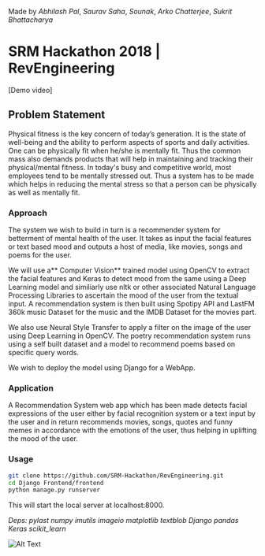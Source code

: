 Made by _Abhilash Pal_, _Saurav Saha_, _Sounak_, _Arko Chatterjee_, _Sukrit Bhattacharya_
# SRM Hackathon 2018 | RevEngineering

[Demo video]<br>

## Problem Statement

Physical fitness is the key concern of today’s generation. It is the state of well-being and the ability to perform aspects of sports and daily activities. One can be physically fit when he/she is mentally fit. Thus the common mass also demands products that will help in maintaining and tracking their physical/mental fitness. In today's busy and competitive world, most employees tend to be mentally stressed out. Thus a system has to be made which helps in reducing the mental stress so that a person can be physically as well as mentally fit.

### Approach

The system we wish to build in turn is a recommender system for betterment of mental health of the user. It takes as input the facial features or text based mood and outputs a host of media, like movies, songs and poems for the user.

We will use a** Computer Vision** trained model using OpenCV to extract the facial features and Keras to detect mood from the same using a Deep Learning model and similiarly use nltk or other associated Natural Language Processing Libraries to ascertain the mood of the user from the textual input. A recommendation system is then built using Spotipy API and LastFM 360k music Dataset for the music and the IMDB Dataset for the movies part.

We also use Neural Style Transfer to apply a filter on the image of the user using Deep Learning in OpenCV. The poetry recommendation system runs using a self built dataset and a model to recommend poems based on specific query words.

We wish to deploy the model using Django for a WebApp. 

### Application

A Recommendation System web app which has been made detects facial expressions of the user either by facial recognition system or a text input by the user and in return recommends movies, songs, quotes and funny memes in accordance with the emotions of the user, thus helping in uplifting the mood of the user.

### Usage

```bash
git clone https://github.com/SRM-Hackathon/RevEngineering.git
cd Django Frontend/frontend
python manage.py runserver
```

This will start the local server at localhost:8000.

_*Deps*: 
pylast
numpy
imutils
imageio
matplotlib
textblob
Django
pandas
Keras
scikit_learn_

![Alt Text](https://github.com/SRMHackathon/RevEngineering/blob/master/Logos/REVlogo.jpg)


